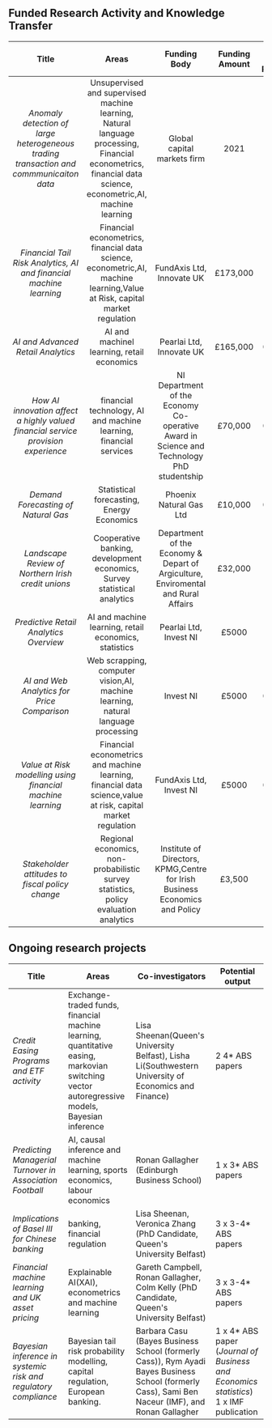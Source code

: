 ## Funded Research Activity and Knowledge Transfer

|**Title**|**Areas**|**Funding Body**|**Funding Amount**|**Date Funding Received**|**Duration**|	
|:---:|:---:|:---:|:---:|:---:|:---:|
|*Anomaly detection of large heterogeneous trading transaction and commmunicaiton data*|Unsupervised and supervised machine learning, Natural language processing, Financial econometrics, financial data science, econometric,AI, machine learning|Global capital markets firm|2021|3 years project|
|*Financial Tail Risk Analytics, AI and financial machine learning*|Financial econometrics, financial data science, econometric,AI, machine learning,Value at Risk, capital market regulation|FundAxis Ltd, Innovate UK|£173,000| 2022|3 years|
|*AI and Advanced Retail Analytics*|AI and machinel learning, retail economics|Pearlai Ltd, Innovate UK|£165,000|08/2018|3 years|
|*How AI innovation affect a highly valued financial service provision experience*|financial technology, AI and machine learning, financial services|NI Department of the Economy Co-operative Award in Science and Technology PhD studentship|£70,000|09/2021|3 years|
|*Demand Forecasting of Natural Gas*|Statistical forecasting,  Energy Economics|Phoenix Natural Gas Ltd|£10,000|01/2014|18 months|
|*Landscape Review of Northern Irish credit unions*|Cooperative banking, development economics, Survey statistical analytics|Department of the Economy & Depart of Argiculture, Enviromental and Rural Affairs|£32,000|10/2016|2 years|
|*Predictive Retail Analytics Overview*|AI and machine learning, retail economics, statistics|Pearlai Ltd, Invest NI|£5000|3/2018|3 months|
|*AI and Web Analytics for Price Comparison*|Web scrapping, computer vision,AI, machine learning, natural language processing|Invest NI|£5000|05/2019|3 months|
|*Value at Risk modelling using financial machine learning*|Financial econometrics and machine learning, financial data science,value at risk, capital market regulation|FundAxis Ltd, Invest NI|£5000|06/2021|3 months|
|*Stakeholder attitudes to fiscal policy change*|Regional economics, non-probabilistic survey statistics, policy evaluation analytics|Institute of Directors, KPMG,Centre for Irish Business Economics and Policy|£3,500|10/2016|12 months|


## Ongoing research projects

| **Title**| **Areas**| **Co-investigators**| **Potential output**|                                             
| --- | --- | --- | -- |
| *Credit Easing Programs and ETF activity*                    | Exchange-traded funds, financial machine learning, quantitative easing, markovian switching vector autoregressive models, Bayesian inference | Lisa Sheenan(Queen's University Belfast), Lisha Li(Southwestern University of Economics and Finance) | 2 4* ABS papers                                              |
| *Predicting Managerial Turnover in Association Football*     | AI, causal inference and machine learning, sports economics, labour economics | Ronan Gallagher (Edinburgh Business School)                  | 1 x 3* ABS papers                                            |
| *Implications of Basel III for Chinese banking*              | banking, financial regulation                                | Lisa Sheenan, Veronica Zhang (PhD Candidate, Queen's University Belfast) | 3 x 3-4* ABS papers                                          |
| *Financial machine learning and UK asset pricing*            | Explainable AI(XAI), econometrics and machine learning       | Gareth Campbell, Ronan Gallagher, Colm Kelly (PhD Candidate, Queen's University Belfast) | 3 x 3-4* ABS papers                                          |
| *Bayesian inference in systemic risk and regulatory compliance* | Bayesian tail risk probability modelling, capital regulation, European banking. | Barbara Casu (Bayes Business School (formerly Cass)), Rym Ayadi Bayes Business School (formerly Cass), Sami Ben Naceur (IMF), and Ronan Gallagher | 1 x 4* ABS paper (*Journal of Business and Economics statistics*) 1 x IMF publication |
